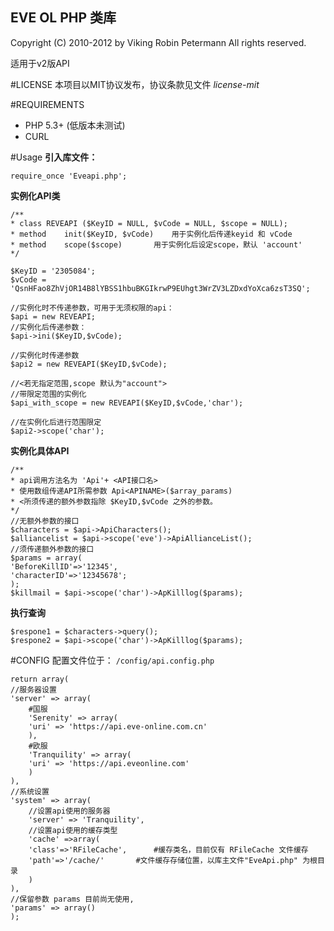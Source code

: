 EVE OL PHP 类库
---
Copyright (C) 2010-2012 by Viking Robin Petermann All rights reserved.

适用于v2版API

#LICENSE
本项目以MIT协议发布，协议条款见文件 _license-mit_

#REQUIREMENTS
* PHP 5.3+ (低版本未测试)
* CURL

#Usage
**引入库文件：**

`require_once 'Eveapi.php';`


**实例化API类**

    /**
    * class	REVEAPI ($KeyID = NULL, $vCode = NULL, $scope = NULL);
    * method	init($KeyID, $vCode)	用于实例化后传递keyid 和 vCode
    * method	scope($scope)		用于实例化后设定scope，默认 'account'
    */

    $KeyID = '2305084';
    $vCode = 'QsnHFao8ZhVjOR14B8lYBSS1hbuBKGIkrwP9EUhgt3WrZV3LZDxdYoXca6zsT3SQ';

    //实例化时不传递参数，可用于无须权限的api：
    $api = new REVEAPI;
    //实例化后传递参数：
    $api->ini($KeyID,$vCode);

    //实例化时传递参数
    $api2 = new REVEAPI($KeyID,$vCode);

    //<若无指定范围,scope 默认为"account">
    //带限定范围的实例化
    $api_with_scope = new REVEAPI($KeyID,$vCode,'char');

    //在实例化后进行范围限定
    $api2->scope('char');


**实例化具体API**

    /**
    * api调用方法名为	'Api'+ <API接口名>
    * 使用数组传递API所需参数	Api<APINAME>($array_params)
    * <所须传递的额外参数指除 $KeyID,$vCode 之外的参数。
    */
    //无额外参数的接口
    $characters = $api->ApiCharacters();
    $alliancelist = $api->scope('eve')->ApiAllianceList();
    //须传递额外参数的接口
    $params = array(
	'BeforeKillID'=>'12345',
	'characterID'=>'12345678';
    );
    $killmail = $api->scope('char')->ApKilllog($params);
    

**执行查询**

    $respone1 = $characters->query();
    $respone2 = $api->scope('char')->ApKilllog($params);

#CONFIG
配置文件位于：  `/config/api.config.php`

    return array(
	//服务器设置
	'server' => array(
	    #国服
	    'Serenity' => array(
		'uri' => 'https://api.eve-online.com.cn'
	    ),
	    #欧服
	    'Tranquility' => array(
		'uri' => 'https://api.eveonline.com'
	    )
	),
	//系统设置
	'system' => array(
	    //设置api使用的服务器
	    'server' => 'Tranquility',
	    //设置api使用的缓存类型
	    'cache' =>array( 
		'class'=>'RFileCache',	    #缓存类名，目前仅有 RFileCache 文件缓存
		'path'=>'/cache/'	    #文件缓存存储位置，以库主文件"EveApi.php" 为根目录
		)
	),
	//保留参数 params 目前尚无使用,
	'params' => array()
    );